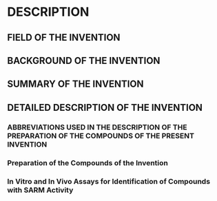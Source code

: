 # DESCRIPTION

## FIELD OF THE INVENTION

## BACKGROUND OF THE INVENTION

## SUMMARY OF THE INVENTION

## DETAILED DESCRIPTION OF THE INVENTION

### ABBREVIATIONS USED IN THE DESCRIPTION OF THE PREPARATION OF THE COMPOUNDS OF THE PRESENT INVENTION

### Preparation of the Compounds of the Invention

### In Vitro and In Vivo Assays for Identification of Compounds with SARM Activity

